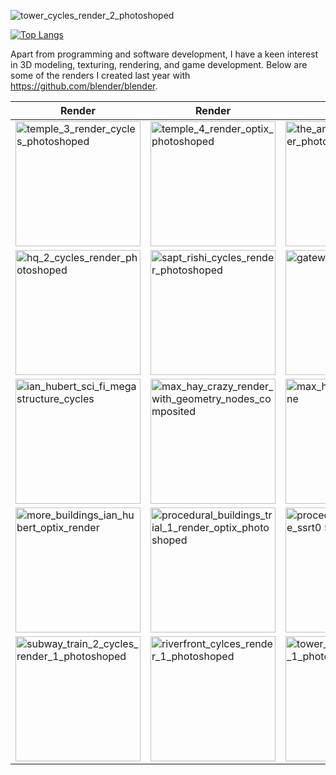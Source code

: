 ![tower_cycles_render_2_photoshoped](https://github.com/user-attachments/assets/40c5f712-ae05-4369-9f9c-d8311f8d4905)<!-- ### Hi there 👋
 -->
<!--
**adityapandeyz/adityapandeyz** is a ✨ _special_ ✨ repository because its `README.md` (this file) appears on your GitHub profile.

Here are some ideas to get you started:

- 🔭 I’m currently working on ...
- 🌱 I’m currently learning ...
- 👯 I’m looking to collaborate on ...
- 🤔 I’m looking for help with ...
- 💬 Ask me about ...
- 📫 How to reach me: ...
- 😄 Pronouns: ...
- ⚡ Fun fact: ...
-->
<!-- ![header](https://capsule-render.vercel.app/api?type=rect&height=200&text=Hello!&fontAlign=70&stroke=00FF00&strokeWidth=3)
 -->
<!--  <p align="center">
  <img src="https://capsule-render.vercel.app/api?type=waving&color=gradient&text=Hello!&height=100&section=header"/>
</p> -->

<!-- <h2><img src="https://emojis.slackmojis.com/emojis/images/1531849430/4246/blob-sunglasses.gif?1531849430" width="30"/> नमस्ते (Namaste)🙏🏻, I'm Aditya Pandey! <img src="https://media.giphy.com/media/12oufCB0MyZ1Go/giphy.gif" width="50"></h2>
<img align='right' src="https://media.giphy.com/media/M9gbBd9nbDrOTu1Mqx/giphy.gif" width="230">
<p><em>Flutter Developer x College Student</a><img src="https://media.giphy.com/media/WUlplcMpOCEmTGBtBW/giphy.gif" width="30"> 
</em></p> -->


<!-- <p align="center">
  <img src= "https://i.giphy.com/media/q217GUnfKAmJlFcjBX/giphy.webp">
</p> -->

<!--- <p align="center">
  <img src= "https://user-images.githubusercontent.com/40023090/213973633-0cb98ab1-4d5e-4a28-a053-c3271fdba4a4.gif"/>
</p> -->

<!-- ![Snake animation](https://github.com/thepiyushmalhotra/thepiyushmalhotra/blob/output/github-contribution-grid-snake.svg) -->
  
<!-- <p align="center">
  <img src="https://capsule-render.vercel.app/api?type=waving&color=gradient&height=100&section=footer"/>
</p>-->

<!-- <p align="center">
  <img src="https://capsule-render.vercel.app/api?text=Hey Everyone!🕹️&animation=fadeIn&type=waving&color=gradient&height=100"/>
</p> -->

<!-- [![Aditya's GitHub stats](https://github-readme-stats.vercel.app/api?username=adityapandeyz)](https://github.com/anuraghazra/github-readme-stats)
 -->
<!-- ![Snake animation](https://github.com/thepiyushmalhotra/thepiyushmalhotra/blob/output/github-contribution-grid-snake.svg) -->

[![Top Langs](https://github-readme-stats.vercel.app/api/top-langs/?username=adityapandeyz&layout=compact&theme=vision-friendly-dark)](https://github.com/anuraghazra/github-readme-stats)

Apart from programming and software development, I have a keen interest in 3D modeling, texturing, rendering, and game development. Below are some of the renders I created last year with https://github.com/blender/blender.

| Render | Render | Render |
| ------ | ------ | ------ |
| <img src="https://github.com/user-attachments/assets/41f015b1-922b-49db-9448-d6e1152d1a27" alt="temple_3_render_cycles_photoshoped" width="200"/> | <img src="https://github.com/user-attachments/assets/be5bd668-488c-4e7e-b0e6-4f8902bc3a62" alt="temple_4_render_optix_photoshoped" width="200"/> | <img src="https://github.com/user-attachments/assets/eee7b7ee-94ec-478e-a54f-508cdfe8c8f2" alt="the_arena_cycles_render_photoshoped" width="200"/> |
| <img src="https://github.com/user-attachments/assets/ac873c9d-2ba4-485a-9449-1b97c78f4f20" alt="hq_2_cycles_render_photoshoped" width="200"/> | <img src="https://github.com/user-attachments/assets/3e885e6b-ae1a-404e-aecd-27d87464e29c" alt="sapt_rishi_cycles_render_photoshoped" width="200"/> | <img src="https://github.com/user-attachments/assets/667c040e-d284-4d6c-a41f-57f6bd952de7" alt="gateway_to_shangrila_1" width="200"/> |
| <img src="https://github.com/user-attachments/assets/7dd257f2-3ac7-472d-b31c-8d4625998dd3" alt="ian_hubert_sci_fi_megastructure_cycles" width="200"/> | <img src="https://github.com/user-attachments/assets/9395f6ae-a3bf-4ef9-bd4b-439b70c4180b" alt="max_hay_crazy_render_with_geometry_nodes_composited" width="200"/> | <img src="https://github.com/user-attachments/assets/8977b626-77d7-40a5-b5c6-a392dc5c693f" alt="max_hay_industrial_scene" width="200"/> |
| <img src="https://github.com/user-attachments/assets/995dcc3e-2fc5-47b2-a88a-387516d89383" alt="more_buildings_ian_hubert_optix_render" width="200"/> | <img src="https://github.com/user-attachments/assets/965a5adb-6894-483b-87e9-4b1b51a1965d" alt="procedural_buildings_trial_1_render_optix_photoshoped" width="200"/> | <img src="https://github.com/user-attachments/assets/fdbe0c9d-7b81-4c37-8eee-4fcdd21fb9c3" alt="procedural_planet_eevee_ssrt0 5" width="200"/> |
| <img src="https://github.com/user-attachments/assets/8a70b68e-d494-4bf2-9fe5-a43f64e186d5" alt="subway_train_2_cycles_render_1_photoshoped" width="200"/> | <img src="https://github.com/user-attachments/assets/391dcfab-6d0a-41eb-a2dd-237da1ca42f4" alt="riverfront_cylces_render_1_photoshoped" width="200"/> | <img src="https://github.com/user-attachments/assets/70b18810-9217-4be0-aa01-1b5ffbe443f5" alt="tower_2_cycles_render_1_photoshoped" width="200"/> |
